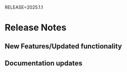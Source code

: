 RELEASE=2025.1.1
# Release Notes  

## New Features/Updated functionality

## Documentation updates

